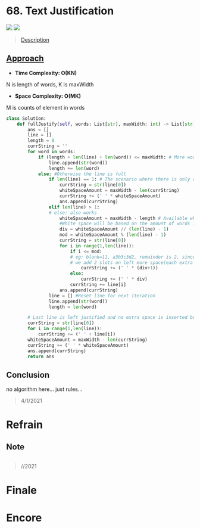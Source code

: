 # 68. Text Justification

![](https://img.shields.io/badge/Difficulty-Hard-%23d9534f)
![](https://img.shields.io/badge/topic-string-critical)

> [Description](https://leetcode.com/problems/text-justification/)


## [Approach](https://leetcode.com/problems/text-justification/discuss/24965/Easy-understanding-solution)

- **Time Complexity: O(KN)**

N is length of words, K is maxWidth

- **Space Complexity: O(MK)**

M is counts of element in words

```python
class Solution:
    def fullJustify(self, words: List[str], maxWidth: int) -> List[str]:
        ans = []
        line = []
        length = 0 
        currString = ''  
        for word in words:
            if (length + len(line) + len(word)) <= maxWidth: # More words can fit in line
                line.append(str(word))
                length += len(word)
            else: #Otherwise the line is full
                if len(line) == 1: # The scenario where there is only one word, we just add padding to the right
                    currString = str(line[0])
                    whiteSpaceAmount = maxWidth - len(currString)
                    currString += (' ' * whiteSpaceAmount)
                    ans.append(currString)
                elif len(line) > 1:
                # else: also works
                    whiteSpaceAmount = maxWidth - length # Available whitespace
                    #White space will be based on the amount of words in a line minus 1 
                    div = whiteSpaceAmount // (len(line) - 1)
                    mod = whiteSpaceAmount % (len(line) - 1)
                    currString = str(line[0])
                    for i in range(1,len(line)):
                        if i <= mod:
                        # eg: blank=11, a3b3c3d2, remainder is 2, since i begin from 1
                        # we add 2 slots on left more space(each extra 1 space) -> a4b4c3d
                            currString += (' ' * (div+1))
                        else:
                            currString += (' ' * div)
                        currString += line[i]
                    ans.append(currString)
                line = [] #Reset line for next iteration
                line.append(str(word))
                length = len(word)

        # Last line is left justified and no extra space is inserted between words
        currString = str(line[0])
        for i in range(1,len(line)):
            currString += (' ' + line[i])
        whiteSpaceAmount = maxWidth - len(currString)
        currString += (' ' * whiteSpaceAmount)
        ans.append(currString)
        return ans 
```

## Conclusion

no algorithm here... just rules...

> 4/1/2021

# Refrain

## Note

```python

```

> //2021

# Finale

# Encore